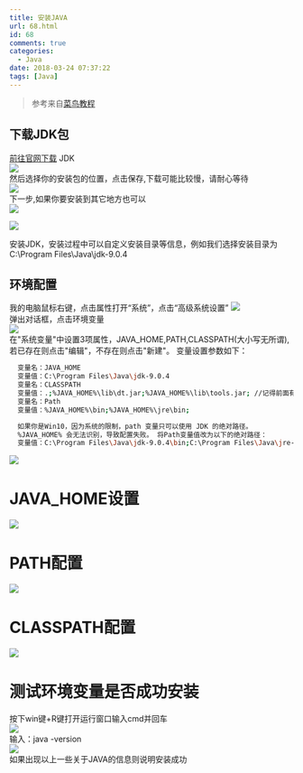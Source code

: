 ```yaml
---
title: 安装JAVA
url: 68.html
id: 68
comments: true
categories:
  - Java
date: 2018-03-24 07:37:22
tags: [Java]
---
```


> 参考来自[菜鸟教程](https://www.runoob.com/java/java-tutorial.html)

##  下载JDK包

[前往官网下载](https://www.oracle.com/technetwork/java/javase/downloads/jdk9-downloads-3848520.html) JDK  
[![](https://cloud.css0209.cn/css0209img/java1.png)](https://cloud.css0209.cn/css0209img/java1.png)  
然后选择你的安装包的位置，点击保存,下载可能比较慢，请耐心等待  
[![](https://cloud.css0209.cn/css0209img/java2.png)](https://cloud.css0209.cn/css0209img/java2.png)  
下一步,如果你要安装到其它地方也可以  
[![](https://cloud.css0209.cn/css0209img/java3.png)](https://cloud.css0209.cn/css0209img/java3.png)   

[![](https://cloud.css0209.cn/css0209img/java4.png)](https://cloud.css0209.cn/css0209img/java4.png)  

安装JDK，安装过程中可以自定义安装目录等信息，例如我们选择安装目录为
C:\\Program Files\\Java\\jdk-9.0.4

##  环境配置

我的电脑鼠标右键，点击属性打开“系统”，点击“高级系统设置” 
[![](https://cloud.css0209.cn/css0209img/java5.png)](https://cloud.css0209.cn/css0209img/java5.png)  
弹出对话框，点击环境变量  
[![](https://cloud.css0209.cn/css0209img/java6.png)](https://cloud.css0209.cn/css0209img/java6.png)  
在"系统变量"中设置3项属性，JAVA_HOME,PATH,CLASSPATH(大小写无所谓),若已存在则点击"编辑"，不存在则点击"新建"。 变量设置参数如下：  

```zsh
  变量名：JAVA_HOME
  变量值：C:\Program Files\Java\jdk-9.0.4
  变量名：CLASSPATH
  变量值：.;%JAVA_HOME%\lib\dt.jar;%JAVA_HOME%\lib\tools.jar; //记得前面有个"."
  变量名：Path
  变量值：%JAVA_HOME%\bin;%JAVA_HOME%\jre\bin;

  如果你是Win10，因为系统的限制，path 变量只可以使用 JDK 的绝对路径。
  %JAVA_HOME% 会无法识别，导致配置失败。 将Path变量值改为以下的绝对路径：
  变量值：C:\Program Files\Java\jdk-9.0.4\bin;C:\Program Files\Java\jre-9.0.4\bin;
```  


[![](https://cloud.css0209.cn/css0209img/java7.png)](https://cloud.css0209.cn/css0209img/java7.png) 

# JAVA_HOME设置 

[![](https://cloud.css0209.cn/css0209img/java8.png)](https://cloud.css0209.cn/css0209img/java8.png) 

# PATH配置 

[![](https://cloud.css0209.cn/css0209img/java9.png)](https://cloud.css0209.cn/css0209img/java9.png) 

# CLASSPATH配置 

[![](https://cloud.css0209.cn/css0209img/java10.png)](https://cloud.css0209.cn/css0209img/java10.png)

#  测试环境变量是否成功安装

按下win键+R键打开运行窗口输入cmd并回车  
[![](https://cloud.css0209.cn/css0209img/java11.png)](https://cloud.css0209.cn/css0209img/java11.png)  
输入：java -version  
[![](https://cloud.css0209.cn/2018/03/QQ20180830-203008.png)](https://cloud.css0209.cn/2018/03/QQ20180830-203008.png)  
如果出现以上一些关于JAVA的信息则说明安装成功  

